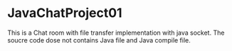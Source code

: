 # JavaChatProject01
This is a Chat room with file transfer implementation with java socket. The soucre code dose not contains Java file and Java compile file.
